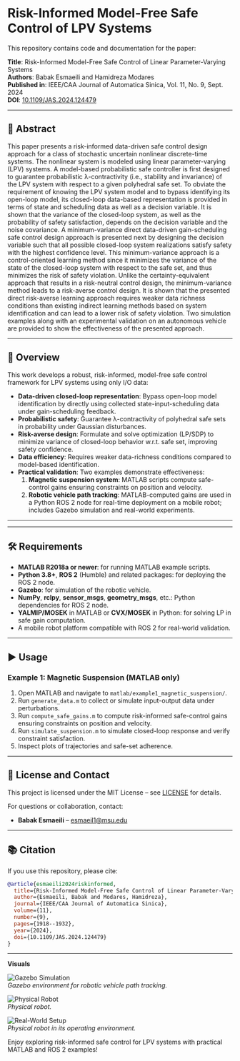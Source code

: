
# Risk-Informed Model-Free Safe Control of LPV Systems

This repository contains code and documentation for the paper:

**Title**: Risk-Informed Model-Free Safe Control of Linear Parameter-Varying Systems  
**Authors**: Babak Esmaeili and Hamidreza Modares  
**Published in**: IEEE/CAA Journal of Automatica Sinica, Vol. 11, No. 9, Sept. 2024  
**DOI**: [10.1109/JAS.2024.124479](https://doi.org/10.1109/JAS.2024.124479)

---

## 🧠 Abstract

This paper presents a risk-informed data-driven safe control design approach for a class of stochastic uncertain nonlinear discrete-time systems. The nonlinear system is modeled using linear parameter-varying (LPV) systems. A model-based probabilistic safe controller is first designed to guarantee probabilistic λ-contractivity (i.e., stability and invariance) of the LPV system with respect to a given polyhedral safe set. To obviate the requirement of knowing the LPV system model and to bypass identifying its open-loop model, its closed-loop data-based representation is provided in terms of state and scheduling data as well as a decision variable. It is shown that the variance of the closed-loop system, as well as the probability of safety satisfaction, depends on the decision variable and the noise covariance. A minimum-variance direct data-driven gain-scheduling safe control design approach is presented next by designing the decision variable such that all possible closed-loop system realizations satisfy safety with the highest confidence level. This minimum-variance approach is a control-oriented learning method since it minimizes the variance of the state of the closed-loop system with respect to the safe set, and thus minimizes the risk of safety violation. Unlike the certainty-equivalent approach that results in a risk-neutral control design, the minimum-variance method leads to a risk-averse control design. It is shown that the presented direct risk-averse learning approach requires weaker data richness conditions than existing indirect learning methods based on system identification and can lead to a lower risk of safety violation. Two simulation examples along with an experimental validation on an autonomous vehicle are provided to show the effectiveness of the presented approach.

---

## 🎯 Overview

This work develops a robust, risk-informed, model-free safe control framework for LPV systems using only I/O data:
- **Data-driven closed-loop representation**: Bypass open-loop model identification by directly using collected state-input-scheduling data under gain-scheduling feedback.
- **Probabilistic safety**: Guarantee λ-contractivity of polyhedral safe sets in probability under Gaussian disturbances.
- **Risk-averse design**: Formulate and solve optimization (LP/SDP) to minimize variance of closed-loop behavior w.r.t. safe set, improving safety confidence.
- **Data efficiency**: Requires weaker data-richness conditions compared to model-based identification.
- **Practical validation**: Two examples demonstrate effectiveness:
  1. **Magnetic suspension system**: MATLAB scripts compute safe-control gains ensuring constraints on position and velocity.
  2. **Robotic vehicle path tracking**: MATLAB-computed gains are used in a Python ROS 2 node for real-time deployment on a mobile robot; includes Gazebo simulation and real-world experiments.

---



---

## 🛠 Requirements

- **MATLAB R2018a or newer**: for running MATLAB example scripts.
- **Python 3.8+**, **ROS 2** (Humble) and related packages: for deploying the ROS 2 node.
- **Gazebo**: for simulation of the robotic vehicle.
- **NumPy**, **rclpy**, **sensor_msgs**, **geometry_msgs**, etc.: Python dependencies for ROS 2 node.
- **YALMIP/MOSEK** in MATLAB or **CVX/MOSEK** in Python: for solving LP in safe gain computation.
- A mobile robot platform compatible with ROS 2 for real-world validation.

---

## ▶️ Usage

### Example 1: Magnetic Suspension (MATLAB only)
1. Open MATLAB and navigate to `matlab/example1_magnetic_suspension/`.
2. Run `generate_data.m` to collect or simulate input-output data under perturbations.
3. Run `compute_safe_gains.m` to compute risk-informed safe-control gains ensuring constraints on position and velocity.
4. Run `simulate_suspension.m` to simulate closed-loop response and verify constraint satisfaction.
5. Inspect plots of trajectories and safe-set adherence.

---

## 📜 License and Contact

This project is licensed under the MIT License – see [LICENSE](LICENSE) for details.

For questions or collaboration, contact:
- **Babak Esmaeili** – esmaeil1@msu.edu

---

## 📚 Citation

If you use this repository, please cite:
```bibtex
@article{esmaeili2024riskinformed,
  title={Risk-Informed Model-Free Safe Control of Linear Parameter-Varying Systems},
  author={Esmaeili, Babak and Modares, Hamidreza},
  journal={IEEE/CAA Journal of Automatica Sinica},
  volume={11},
  number={9},
  pages={1918--1932},
  year={2024},
  doi={10.1109/JAS.2024.124479}
}
```

---

**Visuals**

![Gazebo Simulation](images/Gazebo_sim_1.png)  
*Gazebo environment for robotic vehicle path tracking.*

![Physical Robot](images/rosbot.jpeg)  
*Physical robot.*

![Real-World Setup](images/robot_environment.jpeg)  
*Physical robot in its operating environment.*

Enjoy exploring risk-informed safe control for LPV systems with practical MATLAB and ROS 2 examples!
